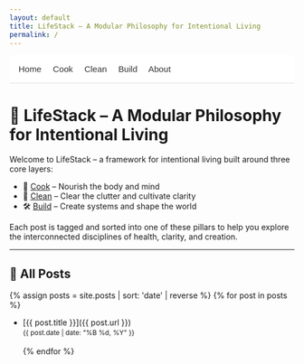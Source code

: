 ```yaml
---
layout: default
title: LifeStack – A Modular Philosophy for Intentional Living
permalink: /
---
```


<nav style="padding: 1rem; background-color: #fff; font-family: sans-serif; font-size: 0.95rem; border-bottom: 1px solid #e0e0e0;">
  <a href="{{ '/' | relative_url }}" style="margin-right: 1rem; text-decoration: none; color: #333;">Home</a>
  <a href="{{ '/cook/' | relative_url }}" style="margin-right: 1rem; text-decoration: none; color: #333;">Cook</a>
  <a href="{{ '/clean/' | relative_url }}" style="margin-right: 1rem; text-decoration: none; color: #333;">Clean</a>
  <a href="{{ '/build/' | relative_url }}" style="margin-right: 1rem; text-decoration: none; color: #333;">Build</a>
  <a href="{{ '/about/' | relative_url }}" style="text-decoration: none; color: #333;">About</a>
</nav>

# 🧬 LifeStack – A Modular Philosophy for Intentional Living

Welcome to LifeStack – a framework for intentional living built around three core layers:

- 🍳 [Cook](/cook/) – Nourish the body and mind
- 🧼 [Clean](/clean/) – Clear the clutter and cultivate clarity
- 🛠 [Build](/build/) – Create systems and shape the world

Each post is tagged and sorted into one of these pillars to help you explore the interconnected disciplines of health, clarity, and creation.

---

## 📝 All Posts

{% assign posts = site.posts | sort: 'date' | reverse %}
{% for post in posts %}
- [{{ post.title }}]({{ post.url }})  
  <small>{{ post.date | date: "%B %d, %Y" }}</small><br><br>
{% endfor %}
